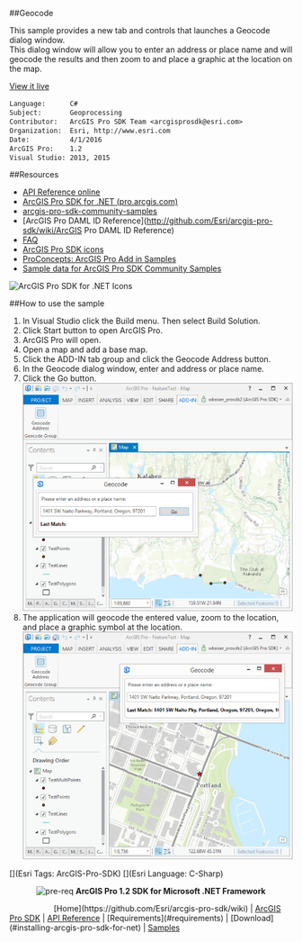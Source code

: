 ##Geocode

<!-- TODO: Write a brief abstract explaining this sample -->
This sample provides a new tab and controls that launches a Geocode dialog window.   
This dialog window will allow you to enter an address or place name and will geocode  the results and then zoom to and place a graphic at the location on the map.   
  


<a href="http://pro.arcgis.com/en/pro-app/sdk/" target="_blank">View it live</a>

<!-- TODO: Fill this section below with metadata about this sample-->
```
Language:      C#
Subject:       Geoprocessing
Contributor:   ArcGIS Pro SDK Team <arcgisprosdk@esri.com>
Organization:  Esri, http://www.esri.com
Date:          4/1/2016
ArcGIS Pro:    1.2
Visual Studio: 2013, 2015
```

##Resources

* [API Reference online](http://pro.arcgis.com/en/pro-app/sdk/api-reference)
* <a href="http://pro.arcgis.com/en/pro-app/sdk/" target="_blank">ArcGIS Pro SDK for .NET (pro.arcgis.com)</a>
* [arcgis-pro-sdk-community-samples](http://github.com/Esri/arcgis-pro-sdk-community-samples)
* [ArcGIS Pro DAML ID Reference](http://github.com/Esri/arcgis-pro-sdk/wiki/ArcGIS Pro DAML ID Reference)
* [FAQ](http://github.com/Esri/arcgis-pro-sdk/wiki/FAQ)
* [ArcGIS Pro SDK icons](https://github.com/Esri/arcgis-pro-sdk/releases/tag/1.2.0.5023)
* [ProConcepts: ArcGIS Pro Add in Samples](https://github.com/Esri/arcgis-pro-sdk-community-samples/wiki/ProConcepts-ArcGIS-Pro-Add-in-Samples)
* [Sample data for ArcGIS Pro SDK Community Samples](https://github.com/Esri/arcgis-pro-sdk-community-samples/releases)

![ArcGIS Pro SDK for .NET Icons](http://esri.github.io/arcgis-pro-sdk/images/Home/Image-of-icons.png "ArcGIS Pro SDK Icons")

##How to use the sample
<!-- TODO: Explain how this sample can be used. To use images in this section, create the image file in your sample project's screenshots folder. Use relative url to link to this image using this syntax: ![My sample Image](FacePage/SampleImage.png) -->
1. In Visual Studio click the Build menu. Then select Build Solution.  
2. Click Start button to open ArcGIS Pro.  
3. ArcGIS Pro will open.  
4. Open a map and add a base map.  
5. Click the ADD-IN tab group and click the Geocode Address button.  
6. In the Geocode dialog window, enter and address or place name.  
7. Click the Go button.  
![UI](Screenshots/Screen.png)  
8. The application will geocode the entered value, zoom to the     location, and place a graphic symbol at the location.  
![UI](Screenshots/Screen2.png)  
  


[](Esri Tags: ArcGIS-Pro-SDK)
[](Esri Language: C-Sharp)​

<p align = center><img src="http://esri.github.io/arcgis-pro-sdk/images/ArcGISPro.png"  alt="pre-req" align = "top" height = "20" width = "20" >
<b> ArcGIS Pro 1.2 SDK for Microsoft .NET Framework</b>
</p>
&nbsp;&nbsp;&nbsp;&nbsp;&nbsp;&nbsp;&nbsp;&nbsp;&nbsp;&nbsp;&nbsp;&nbsp;&nbsp;&nbsp;&nbsp;&nbsp;&nbsp;&nbsp;&nbsp;&nbsp;[Home](https://github.com/Esri/arcgis-pro-sdk/wiki) | <a href="http://pro.arcgis.com/en/pro-app/sdk" target="_blank">ArcGIS Pro SDK</a> | <a href="http://pro.arcgis.com/en/pro-app/sdk/api-reference/index.html" target="_blank">API Reference</a> | [Requirements](#requirements) | [Download](#installing-arcgis-pro-sdk-for-net) |  <a href="http://github.com/esri/arcgis-pro-sdk-community-samples" target="_blank">Samples</a>
